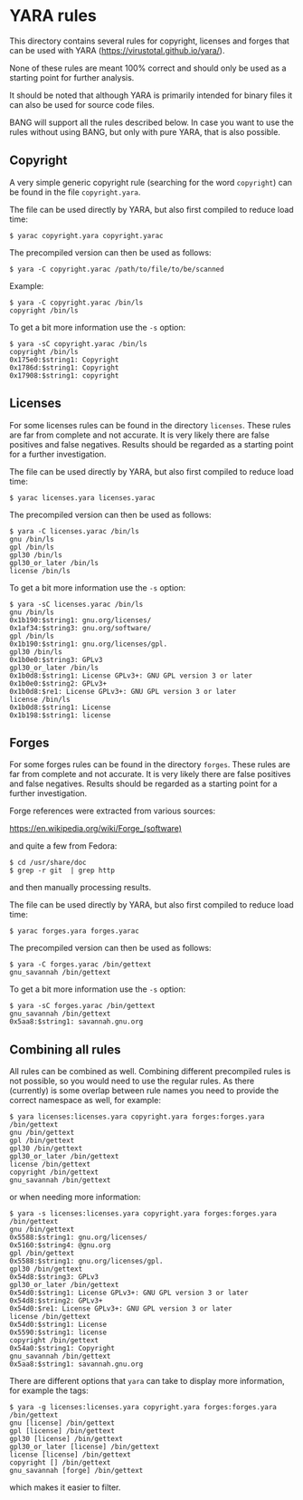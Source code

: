 # YARA rules

This directory contains several rules for copyright, licenses and forges that
can be used with YARA (<https://virustotal.github.io/yara/>).

None of these rules are meant 100% correct and should only be used as a
starting point for further analysis.

It should be noted that although YARA is primarily intended for binary files
it can also be used for source code files.

BANG will support all the rules described below. In case you want to use the
rules without using BANG, but only with pure YARA, that is also possible.

## Copyright

A very simple generic copyright rule (searching for the word `copyright`) can
be found in the file `copyright.yara`.

The file can be used directly by YARA, but also first compiled to reduce load
time:

    $ yarac copyright.yara copyright.yarac

The precompiled version can then be used as follows:

    $ yara -C copyright.yarac /path/to/file/to/be/scanned

Example:

    $ yara -C copyright.yarac /bin/ls
    copyright /bin/ls

To get a bit more information use the `-s` option:

    $ yara -sC copyright.yarac /bin/ls
    copyright /bin/ls
    0x175e0:$string1: Copyright
    0x1786d:$string1: Copyright
    0x17908:$string1: copyright

## Licenses

For some licenses rules can be found in the directory `licenses`. These rules
are far from complete and not accurate. It is very likely there are false
positives and false negatives. Results should be regarded as a starting point
for a further investigation.

The file can be used directly by YARA, but also first compiled to reduce load
time:

    $ yarac licenses.yara licenses.yarac

The precompiled version can then be used as follows:

    $ yara -C licenses.yarac /bin/ls
    gnu /bin/ls
    gpl /bin/ls
    gpl30 /bin/ls
    gpl30_or_later /bin/ls
    license /bin/ls

To get a bit more information use the `-s` option:

    $ yara -sC licenses.yarac /bin/ls
    gnu /bin/ls
    0x1b190:$string1: gnu.org/licenses/
    0x1af34:$string3: gnu.org/software/
    gpl /bin/ls
    0x1b190:$string1: gnu.org/licenses/gpl.
    gpl30 /bin/ls
    0x1b0e0:$string3: GPLv3
    gpl30_or_later /bin/ls
    0x1b0d8:$string1: License GPLv3+: GNU GPL version 3 or later
    0x1b0e0:$string2: GPLv3+
    0x1b0d8:$re1: License GPLv3+: GNU GPL version 3 or later
    license /bin/ls
    0x1b0d8:$string1: License
    0x1b198:$string1: license

## Forges

For some forges rules can be found in the directory `forges`. These rules
are far from complete and not accurate. It is very likely there are false
positives and false negatives. Results should be regarded as a starting point
for a further investigation.

Forge references were extracted from various sources:

 <https://en.wikipedia.org/wiki/Forge_(software)>

and quite a few from Fedora:

    $ cd /usr/share/doc
    $ grep -r git  | grep http

and then manually processing results.

The file can be used directly by YARA, but also first compiled to reduce load
time:

    $ yarac forges.yara forges.yarac

The precompiled version can then be used as follows:

    $ yara -C forges.yarac /bin/gettext
    gnu_savannah /bin/gettext

To get a bit more information use the `-s` option:

    $ yara -sC forges.yarac /bin/gettext
    gnu_savannah /bin/gettext
    0x5aa8:$string1: savannah.gnu.org

## Combining all rules

All rules can be combined as well. Combining different precompiled rules is not
possible, so you would need to use the regular rules. As there (currently) is
some overlap between rule names you need to provide the correct namespace as
well, for example:

    $ yara licenses:licenses.yara copyright.yara forges:forges.yara /bin/gettext
    gnu /bin/gettext
    gpl /bin/gettext
    gpl30 /bin/gettext
    gpl30_or_later /bin/gettext
    license /bin/gettext
    copyright /bin/gettext
    gnu_savannah /bin/gettext

or when needing more information:

    $ yara -s licenses:licenses.yara copyright.yara forges:forges.yara /bin/gettext
    gnu /bin/gettext
    0x5588:$string1: gnu.org/licenses/
    0x5160:$string4: @gnu.org
    gpl /bin/gettext
    0x5588:$string1: gnu.org/licenses/gpl.
    gpl30 /bin/gettext
    0x54d8:$string3: GPLv3
    gpl30_or_later /bin/gettext
    0x54d0:$string1: License GPLv3+: GNU GPL version 3 or later
    0x54d8:$string2: GPLv3+
    0x54d0:$re1: License GPLv3+: GNU GPL version 3 or later
    license /bin/gettext
    0x54d0:$string1: License
    0x5590:$string1: license
    copyright /bin/gettext
    0x54a0:$string1: Copyright
    gnu_savannah /bin/gettext
    0x5aa8:$string1: savannah.gnu.org

There are different options that `yara` can take to display more information,
for example the tags:

    $ yara -g licenses:licenses.yara copyright.yara forges:forges.yara /bin/gettext
    gnu [license] /bin/gettext
    gpl [license] /bin/gettext
    gpl30 [license] /bin/gettext
    gpl30_or_later [license] /bin/gettext
    license [license] /bin/gettext
    copyright [] /bin/gettext
    gnu_savannah [forge] /bin/gettext

which makes it easier to filter.
